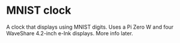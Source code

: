 # MNIST clock

A clock that displays using MNIST digits. Uses a Pi Zero W and four WaveShare 4.2-inch e-Ink displays. More info later.
